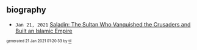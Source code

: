 ## biography


* <code>Jan 21, 2021</code> [Saladin: The Sultan Who Vanquished the Crusaders and Built an Islamic Empire](2021-01-21T01-17-38-saladin.md)

<sup><sub>generated 21 Jan 2021 01:20:33 by <a href='https://github.com/senorprogrammer/til'>til</a></sub></sup>
